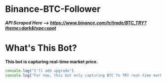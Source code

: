 # Binance-BTC-Follower

***API Scraped Here --> https://www.binance.com/tr/trade/BTC_TRY?theme=dark&type=spot***

# What's This Bot?
**This bot is capturing real-time market price.**
```js
console.log("I'll add upgrade").
console.log("For now, this bot only capturing BTC To TRY real-time market price.")
```
